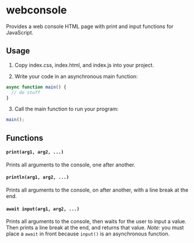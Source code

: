 # webconsole
Provides a web console HTML page with print and input functions for JavaScript.

## Usage
1. Copy index.css, index.html, and index.js into your project.

2. Write your code in an asynchronous main function:
```javascript
async function main() {
  // do stuff
}
```

3. Call the main function to run your program:

```javascript
main();
```

## Functions

#### `print(arg1, arg2, ...)`

Prints all arguments to the console, one after another.

#### `println(arg1, arg2, ...)`

Prints all arguments to the console, on after another, with a line break at the end.

#### `await input(arg1, arg2, ...)`

Prints all arguments to the console, then waits for the user to input a value. Then prints a line break at the end, and returns that value. *Note:* you must place a `await` in front because `input()` is an asynchronous function.
